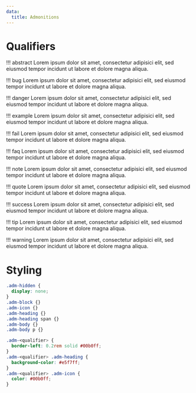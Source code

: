 ```yaml
---
data:
  title: Admonitions
---
```


# Qualifiers

!!! abstract
    Lorem ipsum dolor sit amet, consectetur adipisici elit, sed eiusmod tempor incidunt ut labore et dolore magna aliqua.

!!! bug
    Lorem ipsum dolor sit amet, consectetur adipisici elit, sed eiusmod tempor incidunt ut labore et dolore magna aliqua.

!!! danger
    Lorem ipsum dolor sit amet, consectetur adipisici elit, sed eiusmod tempor incidunt ut labore et dolore magna aliqua.

!!! example
    Lorem ipsum dolor sit amet, consectetur adipisici elit, sed eiusmod tempor incidunt ut labore et dolore magna aliqua.

!!! fail
    Lorem ipsum dolor sit amet, consectetur adipisici elit, sed eiusmod tempor incidunt ut labore et dolore magna aliqua.

!!! faq
    Lorem ipsum dolor sit amet, consectetur adipisici elit, sed eiusmod tempor incidunt ut labore et dolore magna aliqua.

!!! note
    Lorem ipsum dolor sit amet, consectetur adipisici elit, sed eiusmod tempor incidunt ut labore et dolore magna aliqua.

!!! quote
    Lorem ipsum dolor sit amet, consectetur adipisici elit, sed eiusmod tempor incidunt ut labore et dolore magna aliqua.

!!! success
    Lorem ipsum dolor sit amet, consectetur adipisici elit, sed eiusmod tempor incidunt ut labore et dolore magna aliqua.

!!! tip
    Lorem ipsum dolor sit amet, consectetur adipisici elit, sed eiusmod tempor incidunt ut labore et dolore magna aliqua.

!!! warning
    Lorem ipsum dolor sit amet, consectetur adipisici elit, sed eiusmod tempor incidunt ut labore et dolore magna aliqua.

# Styling

``` css
.adm-hidden {
  display: none;
}
.adm-block {}
.adm-icon {}
.adm-heading {}
.adm-heading span {}
.adm-body {}
.adm-body p {}
```

``` css
.adm-<qualifier> {
  border-left: 0.2rem solid #00b0ff;
}
.adm-<qualifier> .adm-heading {
  background-color: #e5f7ff;
}
.adm-<qualifier> .adm-icon {
  color: #00b0ff;
}
```
